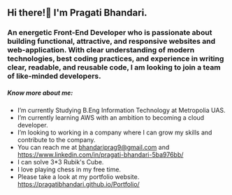 ## Hi there!👋 I'm Pragati Bhandari.
### An energetic Front-End Developer who is passionate about building functional, attractive, and responsive websites and web-application. With clear understanding of modern technologies, best coding practices, and experience in writing clear, readable, and reusable code, I am looking to join a team of like-minded developers.


##### Know more about me:

- I’m currently Studying B.Eng Information Technology at Metropolia UAS.
- I’m currently learning AWS with an ambition to becoming a cloud developer.
- I’m looking to working in a company where I can grow my skills and contribute to the company.
- You can reach me at bhandariprag9@gmail.com and https://www.linkedin.com/in/pragati-bhandari-5ba976bb/
- I can solve 3*3 Rubik's Cube.
- I love playing chess in my free time.
- Please take a look at my portfolio website. https://pragatibhandari.github.io/Portfolio/
